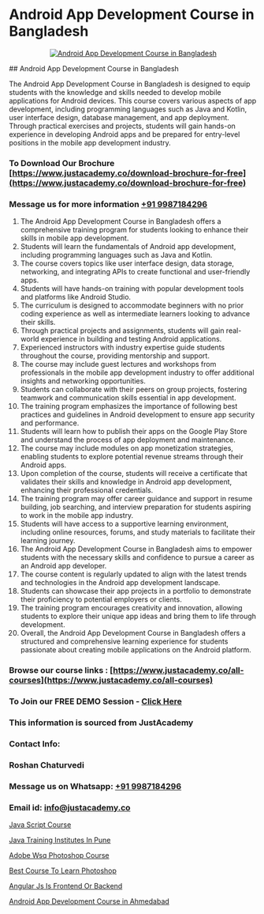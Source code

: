 # Android App Development Course in Bangladesh

<p align="center">
  <a href="https://justacademy.co/course-detail/android-app-development">
    <img src="https://justacademy.co/storage2/course_image/1676635923_course_image.webp" alt="Android App Development Course in Bangladesh">
  </a>
</p>
## Android App Development Course in Bangladesh

The Android App Development Course in Bangladesh is designed to equip students with the knowledge and skills needed to develop mobile applications for Android devices. This course covers various aspects of app development, including programming languages such as Java and Kotlin, user interface design, database management, and app deployment. Through practical exercises and projects, students will gain hands-on experience in developing Android apps and be prepared for entry-level positions in the mobile app development industry.
### To Download Our Brochure [https://www.justacademy.co/download-brochure-for-free](https://www.justacademy.co/download-brochure-for-free)
### Message us for more information [+91 9987184296](https://api.whatsapp.com/send?phone=919987184296)
1) The Android App Development Course in Bangladesh offers a comprehensive training program for students looking to enhance their skills in mobile app development.
2) Students will learn the fundamentals of Android app development, including programming languages such as Java and Kotlin.
3) The course covers topics like user interface design, data storage, networking, and integrating APIs to create functional and user-friendly apps.
4) Students will have hands-on training with popular development tools and platforms like Android Studio.
5) The curriculum is designed to accommodate beginners with no prior coding experience as well as intermediate learners looking to advance their skills.
6) Through practical projects and assignments, students will gain real-world experience in building and testing Android applications.
7) Experienced instructors with industry expertise guide students throughout the course, providing mentorship and support.
8) The course may include guest lectures and workshops from professionals in the mobile app development industry to offer additional insights and networking opportunities.
9) Students can collaborate with their peers on group projects, fostering teamwork and communication skills essential in app development.
10) The training program emphasizes the importance of following best practices and guidelines in Android development to ensure app security and performance.
11) Students will learn how to publish their apps on the Google Play Store and understand the process of app deployment and maintenance.
12) The course may include modules on app monetization strategies, enabling students to explore potential revenue streams through their Android apps.
13) Upon completion of the course, students will receive a certificate that validates their skills and knowledge in Android app development, enhancing their professional credentials.
14) The training program may offer career guidance and support in resume building, job searching, and interview preparation for students aspiring to work in the mobile app industry.
15) Students will have access to a supportive learning environment, including online resources, forums, and study materials to facilitate their learning journey.
16) The Android App Development Course in Bangladesh aims to empower students with the necessary skills and confidence to pursue a career as an Android app developer.
17) The course content is regularly updated to align with the latest trends and technologies in the Android app development landscape.
18) Students can showcase their app projects in a portfolio to demonstrate their proficiency to potential employers or clients.
19) The training program encourages creativity and innovation, allowing students to explore their unique app ideas and bring them to life through development.
20) Overall, the Android App Development Course in Bangladesh offers a structured and comprehensive learning experience for students passionate about creating mobile applications on the Android platform.

### Browse our course links : [https://www.justacademy.co/all-courses](https://www.justacademy.co/all-courses) 
### To Join our FREE DEMO Session - [Click Here](https://www.justacademy.co/register-for-course-demo)


### This information is sourced from JustAcademy
### Contact Info:
### Roshan Chaturvedi
### Message us on Whatsapp: [+91 9987184296](https://api.whatsapp.com/send?phone=919987184296)
### Email id: [info@justacademy.co](mailto:info@justacademy.co)
                
[Java Script Course](https://www.linkedin.com/pulse/java-script-course-justacademy-boston-x5uje?trackingId=HI7JhkQdxc7g5Z%2BLdUwJZg%3D%3D&lipi=urn%3Ali%3Apage%3Ad_flagship3_company_admin%3BTbY8fN%2BZSiWS3%2FqQQu1Jtw%3D%3D)

[Java Training Institutes In Pune](https://www.linkedin.com/pulse/java-training-institutes-pune-justacademy-manchester-6vi3f?trackingId=TuxEWoHws%2FuIX5VoA1K1Aw%3D%3D&lipi=urn%3Ali%3Apage%3Ad_flagship3_company_admin%3BjwbjXdoOSmefqxJib%2FbqYQ%3D%3D)

[Adobe Wsq Photoshop Course](https://medium.com/@mistersumit961/adobe-wsq-photoshop-course-9fed831a587c)

[Best Course To Learn Photoshop](https://medium.com/@mahi3106/best-course-to-learn-photoshop-b62ad87b1cfb)

[Angular Js Is Frontend Or Backend](https://justacademyin.github.io/Articles/Angular-Js-Is-Frontend-Or-Backend)

[Android App Development Course in Ahmedabad](https://justacademyin.github.io/justacademy/android-app-development-course-in-ahmedabad)

